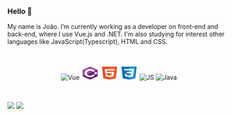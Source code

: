 ### Hello 👋

My name is João. I’m currently working as a developer on front-end and back-end, where I use Vue.js and .NET. I'm also studying for interest other languages like JavaScript(Typescript), HTML and CSS.
<br><br>
 
<div align="center">
  <!--
  <a href="https://github.com/JoaoVMRibas">
  <img height="180em" src="https://github-readme-stats.vercel.app/api?username=JoaoVMRibas&show_icons=true&theme=github_dark&include_all_commits=true&count_private=true">
  -->
  <!--
  <img height="180em" src="https://github-readme-stats.vercel.app/api/top-langs/?username=JoaoVMRibas&layout=compact&langs_count=7&theme=github_dark">
  -->
</div>
<div align="center" style="display: inline_block"><br>
  <img alt="Vue" height="30" width="40" src="https://cdn.jsdelivr.net/gh/devicons/devicon/icons/vuejs/vuejs-original.svg">
  <img alt="Csharp" height="30" width="40" src="https://raw.githubusercontent.com/devicons/devicon/master/icons/csharp/csharp-original.svg">
  <img alt="HTML" height="30" width="40" src="https://raw.githubusercontent.com/devicons/devicon/master/icons/html5/html5-original.svg">
  <img alt="CSS" height="30" width="40" src="https://raw.githubusercontent.com/devicons/devicon/master/icons/css3/css3-original.svg">
  <img alt="JS" height="30" width="40" src="https://cdn.jsdelivr.net/gh/devicons/devicon/icons/javascript/javascript-original.svg">
  <img alt="Java" height="30" width="40" src="https://cdn.jsdelivr.net/gh/devicons/devicon/icons/java/java-original.svg">        
</div>
  
##
<div><br>
  <a href="mailto:joaovitormribas@gmail.com"><img src="https://img.shields.io/badge/Gmail-D14836?style=for-the-badge&logo=gmail&logoColor=white" target="_blank"></a>
  <a href="https://www.linkedin.com/in/joão-ribas/" target="_blank"><img src="https://img.shields.io/badge/-LinkedIn-%230077B5?style=for-the-badge&logo=linkedin&logoColor=white" target="_blank"></a> 
</div>
